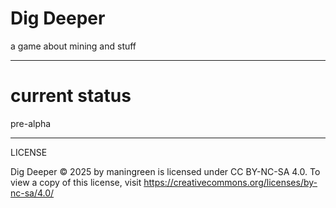 # Dig Deeper

a game about mining and stuff

---

# current status

pre-alpha

---
LICENSE

Dig Deeper © 2025 by maningreen is licensed under CC BY-NC-SA 4.0. To view a copy of this license, visit https://creativecommons.org/licenses/by-nc-sa/4.0/
